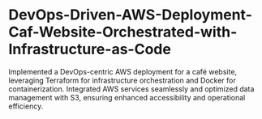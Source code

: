 # DevOps-Driven-AWS-Deployment-Caf-Website-Orchestrated-with-Infrastructure-as-Code
Implemented a DevOps-centric AWS deployment for a café website, leveraging Terraform for infrastructure orchestration and Docker for containerization. Integrated AWS services seamlessly and optimized data management with S3, ensuring enhanced accessibility and operational efficiency.
